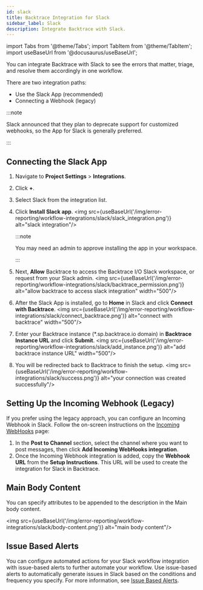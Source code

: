 ```yaml
---
id: slack
title: Backtrace Integration for Slack
sidebar_label: Slack
description: Integrate Backtrace with Slack.
---
```


import Tabs from '@theme/Tabs';
import TabItem from '@theme/TabItem';
import useBaseUrl from '@docusaurus/useBaseUrl';

You can integrate Backtrace with Slack to see the errors that matter, triage, and resolve them accordingly in one workflow.

There are two integration paths:

- Use the Slack App (recommended)
- Connecting a Webhook (legacy)

:::note

Slack announced that they plan to deprecate support for customized webhooks, so the App for Slack is generally preferred.

:::

## Connecting the Slack App

1. Navigate to **Project Settings** > **Integrations**.
2. Click **+**.
3. Select Slack from the integration list.
4. Click **Install Slack app**.
   <img src={useBaseUrl('/img/error-reporting/workflow-integrations/slack/slack_integration.png')} alt="slack integration"/>

   :::note

   You may need an admin to approve installing the app in your workspace.

   :::

5. Next, **Allow** Backtrace to access the Backtrace I/O Slack workspace, or request from your Slack admin.
   <img src={useBaseUrl('/img/error-reporting/workflow-integrations/slack/backtrace_permission.png')} alt="allow backtrace to access slack integration" width="500"/>
6. After the Slack App is installed, go to **Home** in Slack and click **Connect with Backtrace**.
   <img src={useBaseUrl('/img/error-reporting/workflow-integrations/slack/connect_backtrace.png')} alt="connect with backtrace" width="500"/>
7. Enter your Backtrace instance (\*.sp.backtrace.io domain) in **Backtrace Instance URL** and click **Submit**.
   <img src={useBaseUrl('/img/error-reporting/workflow-integrations/slack/add_instance.png')} alt="add backtrace instance URL" width="500"/>
8. You will be redirected back to Backtrace to finish the setup.
   <img src={useBaseUrl('/img/error-reporting/workflow-integrations/slack/success.png')} alt="your connection was created successfully"/>

## Setting Up the Incoming Webhook (Legacy)

If you prefer using the legacy approach, you can configure an Incoming Webhook in Slack. Follow the on-screen instructions on the [Incoming WebHooks](https://my.slack.com/services/new/incoming-webhook/) page:

1. In the **Post to Channel** section, select the channel where you want to post messages, then click **Add Incoming WebHooks integration**.
2. Once the Incoming Webhook integration is added, copy the **Webhook URL** from the **Setup Instructions**. This URL will be used to create the integration for Slack in Backtrace.

## Main Body Content​

You can specify attributes to be appended to the description in the Main body content.

<img src={useBaseUrl('/img/error-reporting/workflow-integrations/slack/body-content.png')} alt="main body content"/>

## Issue Based Alerts​

You can configure automated actions for your Slack workflow integration with issue-based alerts to further automate your workflow. Use issue-based alerts to automatically generate issues in Slack based on the conditions and frequency you specify. For more information, see [Issue Based Alerts](/error-reporting/project-setup/alerts/#issue-based-alerts).
